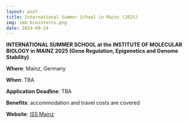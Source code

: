 ```yaml
---
layout: post
title: International Summer School in Mainz (2025)
img: imb_biointerns.png
date: 2024-09-24
---
```


**INTERNATIONAL SUMMER SCHOOL at the INSTITUTE OF MOLECULAR BIOLOGY in MAINZ 2025 (Gene Regulation, Epigenetics and Genome Stability)**

**Where**: Mainz, Germany 

**When**: TBA

**Application Deadline**: TBA

**Benefits**: accommodation and travel costs are covered  

**Website**: [ISS Mainz](https://www.imb.de/students-postdocs/international-summer-school/)


